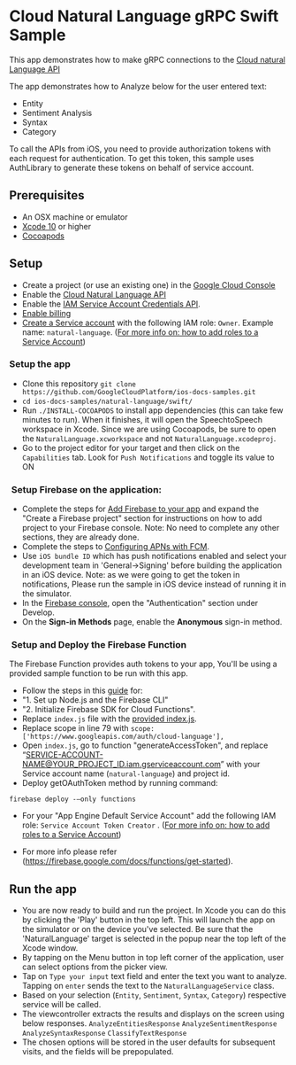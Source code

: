 # Cloud Natural Language gRPC Swift Sample

This app demonstrates how to make gRPC connections to the [Cloud natural Language API](https://cloud.google.com/natural-language/) 

The app demonstrates how to Analyze below for the user entered text:
- Entity
- Sentiment Analysis
- Syntax
- Category

To call the APIs from iOS, you need to provide authorization tokens with each request for authentication. To get this token, this sample uses AuthLibrary to generate these tokens on behalf of service account.

## Prerequisites

- An OSX machine or emulator
- [Xcode 10][xcode] or higher
- [Cocoapods][cocoapods] 

## Setup

- Create a project (or use an existing one) in the [Google Cloud Console][cloud-console]
- Enable the [Cloud Natural Language API](https://console.cloud.google.com/apis/library/language.googleapis.com)
- Enable the [IAM Service Account Credentials API](https://console.cloud.google.com/apis/library/iamcredentials.googleapis.com).
- [Enable billing][billing]
- [Create a Service account](https://cloud.google.com/iam/docs/creating-managing-service-accounts) with the following IAM role: `Owner`. Example name: `natural-language`. ([For more info on: how to add roles to a Service Account](https://cloud.google.com/iam/docs/granting-roles-to-service-accounts#granting_access_to_a_service_account_for_a_resource))


###  Setup the app
- Clone this repository `git clone https://github.com/GoogleCloudPlatform/ios-docs-samples.git` 
- `cd ios-docs-samples/natural-language/swift/` 
- Run `./INSTALL-COCOAPODS` to install app dependencies (this can take few minutes to run). When it finishes, it will open the SpeechtoSpeech workspace in Xcode. Since we are using Cocoapods, be sure to open the `NaturalLanguage.xcworkspace` and not `NaturalLanguage.xcodeproj`.
- Go to the project editor for your target and then click on the `Capabilities` tab. Look for `Push Notifications` and toggle its value to ON

###  Setup Firebase on the application:

- Complete the steps for [Add Firebase to your app](https://firebase.google.com/docs/ios/setup#add_firebase_to_your_app) and expand the "Create a Firebase project" section for instructions on how to add project to your Firebase console. Note: No need to complete any other sections, they are already done. 
- Complete the steps to [Configuring APNs with FCM](https://firebase.google.com/docs/cloud-messaging/ios/certs).
- Use `iOS bundle ID` which has push notifications enabled and select your development team in 'General->Signing' before building the application in an iOS device.
Note: as we were going to get the token in notifications, Please run the sample in iOS device instead of running it in the simulator. 
- In the [Firebase console][Firebase], open the "Authentication" section under Develop.
- On the **Sign-in Methods** page, enable the **Anonymous** sign-in method.

###  Setup and Deploy the Firebase Function 
The Firebase Function provides auth tokens to your app, You'll be using a provided sample function to be run with this app.

- Follow the steps in this [guide](https://firebase.google.com/docs/functions/get-started) for: 
- "1. Set up Node.js and the Firebase CLI"
- "2. Initialize Firebase SDK for Cloud Functions". 
- Replace `index.js` file with the [provided index.js](https://github.com/GoogleCloudPlatform/nodejs-docs-samples/blob/master/functions/tokenservice/functions/index.js).
- Replace scope in line 79 with `scope: ['https://www.googleapis.com/auth/cloud-language'],`
- Open `index.js`, go to function "generateAccessToken", and replace “SERVICE-ACCOUNT-NAME@YOUR_PROJECT_ID.iam.gserviceaccount.com” with your Service account name (`natural-language`) and project id. 
- Deploy getOAuthToken method by running command:
```
firebase deploy -—only functions
```
- For your "App Engine Default Service Account" add the following IAM role: `Service Account Token Creator` . ([For more info on: how to add roles to a Service Account](https://cloud.google.com/iam/docs/granting-roles-to-service-accounts#granting_access_to_a_service_account_for_a_resource))

- For more info please refer (https://firebase.google.com/docs/functions/get-started).

## Run the app

- You are now ready to build and run the project. In Xcode you can do this by clicking the 'Play' button in the top left. This will launch the app on the simulator or on the device you've selected. Be sure that the 'NaturalLanguage' target is selected in the popup near the top left of the Xcode window. 
- By tapping on the Menu button in top left corner of the application, user can select options from the picker view.
- Tap on `Type your input` text field and enter the text you want to analyze. Tapping on `enter` sends the text to the `NaturalLanguageService` class.
- Based on your selection (`Entity`, `Sentiment`, `Syntax`, `Category`) respective service will be called. 
- The viewcontroller extracts the results and displays on the screen using below responses.
      `AnalyzeEntitiesResponse`
      `AnalyzeSentimentResponse`
      `AnalyzeSyntaxResponse`
      `ClassifyTextResponse`
- The chosen options will be stored in the user defaults for subsequent visits, and the fields will be prepopulated.


[cloud-console]: https://console.cloud.google.com
[git]: https://git-scm.com/
[xcode]: https://developer.apple.com/xcode/
[billing]: https://console.cloud.google.com/billing?project=_
[cocoapods]: https://cocoapods.org/
[Firebase]: https://console.firebase.google.com/

